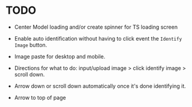 # TODO

- Center Model loading and/or create spinner for TS loading screen

- Enable auto identification without having to click event the `Identify Image` button.

- Image paste for desktop and mobile.

- Directions for what to do: input/upload image > click identify image > scroll down.

- Arrow down or scroll down automatically once it's done identifying it.

- Arrow to top of page